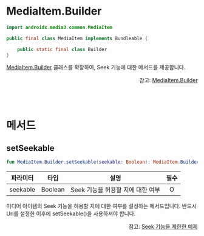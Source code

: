 # MediaItem.Builder

```kotlin
import androidx.media3.common.MediaItem
```
```java
public final class MediaItem implements Bundleable {

    public static final class Builder
}
```

[MediaItem.Builder](https://developer.android.com/reference/androidx/media3/common/MediaItem.Builder) 클래스를 확장하여, Seek 기능에 대한 메서드를 제공합니다.

<div align="right">
참고: <a href="https://developer.android.com/reference/androidx/media3/common/MediaItem.Builder">MediaItem.Builder</a>
</div>

<br><br>
# 메서드

## setSeekable
```kotlin
fun MediaItem.Builder.setSeekable(seekable: Boolean): MediaItem.Builder
```
|파라미터|타입|설명|필수|
|:--:|:--:|:--:|:--:|
|seekable|Boolean|Seek 기능을 허용할 지에 대한 여부|O|

미디어 아이템의 Seek 기능을 허용할 지에 대한 여부를 설정하는 메서드입니다. 반드시 Uri를 설정한 이후에 setSeekable()을 사용하셔야 합니다.

<div align="right">
참고: <a href="../../how-to-use/home.md#seek-기능을-제한한-예제">Seek 기능을 제한한 예제</a>
</div>
